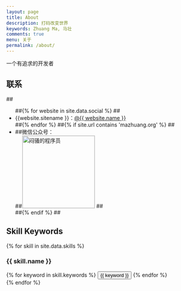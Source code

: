 ```yaml
---
layout: page
title: About
description: 打码改变世界
keywords: Zhuang Ma, 马壮
comments: true
menu: 关于
permalink: /about/
---
```

一个有追求的开发者

## 联系

##<ul>
##{% for website in site.data.social %}
##<li>{{website.sitename }}：<a href="{{ website.url }}" target="_blank">@{{ website.name }}</a></li>
##{% endfor %}
##{% if site.url contains 'mazhuang.org' %}
##<li>
##微信公众号：<br />
##<img style="height:192px;width:192px;border:1px solid lightgrey;" src="{{ assets_base_url }}/assets/images/qrcode.jpg" alt="闷骚的程序员" />
##</li>
##{% endif %}
##</ul>


## Skill Keywords

{% for skill in site.data.skills %}
### {{ skill.name }}
<div class="btn-inline">
{% for keyword in skill.keywords %}
<button class="btn btn-outline" type="button">{{ keyword }}</button>
{% endfor %}
</div>
{% endfor %}

